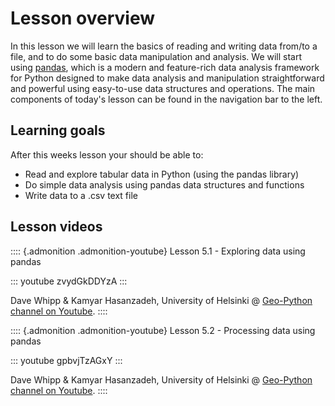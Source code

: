 # Lesson overview

In this lesson we will learn the basics of reading and writing data
from/to a file, and to do some basic data manipulation and analysis. We
will start using [pandas](http://pandas.pydata.org/), which is a modern
and feature-rich data analysis framework for Python designed to make
data analysis and manipulation straightforward and powerful using
easy-to-use data structures and operations. The main components of
today\'s lesson can be found in the navigation bar to the left.

## Learning goals

After this weeks lesson your should be able to:

-   Read and explore tabular data in Python (using the pandas library)
-   Do simple data analysis using pandas data structures and functions
-   Write data to a .csv text file

## Lesson videos

:::: {.admonition .admonition-youtube}
Lesson 5.1 - Exploring data using pandas

::: youtube
zvydGkDDYzA
:::

Dave Whipp & Kamyar Hasanzadeh, University of Helsinki @ [Geo-Python
channel on
Youtube](https://www.youtube.com/channel/UCQ1_1hZ0A1Vic2zmWE56s2A).
::::

:::: {.admonition .admonition-youtube}
Lesson 5.2 - Processing data using pandas

::: youtube
gpbvjTzAGxY
:::

Dave Whipp & Kamyar Hasanzadeh, University of Helsinki @ [Geo-Python
channel on
Youtube](https://www.youtube.com/channel/UCQ1_1hZ0A1Vic2zmWE56s2A).
::::
